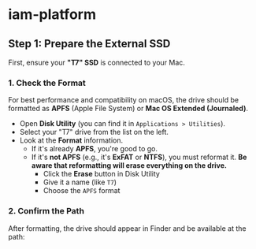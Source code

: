 # iam-platform

## Step 1: Prepare the External SSD

First, ensure your **"T7" SSD** is connected to your Mac.

### 1. Check the Format

For best performance and compatibility on macOS, the drive should be formatted as **APFS** (Apple File System) or **Mac OS Extended (Journaled)**.

- Open **Disk Utility** (you can find it in `Applications > Utilities`).
- Select your "T7" drive from the list on the left.
- Look at the **Format** information.
  - If it's already **APFS**, you're good to go.
  - If it's **not APFS** (e.g., it's **ExFAT** or **NTFS**), you must reformat it. **Be aware that reformatting will erase everything on the drive.**
    - Click the **Erase** button in Disk Utility
    - Give it a name (like `T7`)
    - Choose the `APFS` format

### 2. Confirm the Path

After formatting, the drive should appear in Finder and be available at the path:


